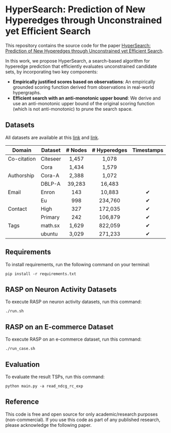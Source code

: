 # HyperSearch: Prediction of New Hyperedges through Unconstrained yet Efficient Search

This repository contains the source code for the paper [HyperSearch: Prediction of New Hyperedges through Unconstrained yet Efficient Search]().

In this work, we propose HyperSearch, a search-based algorithm for hyperedge prediction that efficiently evaluates unconstrained candidate sets, by incorporating two key components:
* **Empirically justified scores based on observations**: An empirically grounded scoring function derived from observations in real-world hypergraphs.
* **Efficient search with an anti-monotonic upper bound**: We derive and use an anti-monotonic upper bound of the original scoring function (which is not anti-monotonic) to prune the search space.

## Datasets

All datasets are available at this [link](https://www.cs.cornell.edu/~arb/data/) and [link](https://drive.google.com/drive/folders/1KKwkrZ2mMcc098pqwtpQrByWmTEigwzC?usp=sharing).

| Domain       | Dataset    |   # Nodes  | # Hyperedges | Timestamps |
|--------------|------------|:----------:|:------------:|:----------:|
| Co-citation  | Citeseer   |    1,457   |    1,078     |            |
|              | Cora       |    1,434   |   1,579      |            |
| Authorship   | Cora-A     |    2,388   |    1,072     |            |
|              | DBLP-A     |    39,283  |   16,483     |            |
| Email        | Enron      |    143     |    10,883    |     ✔     |
|              | Eu         |    998     |   234,760    |     ✔     |
| Contact      | High       |    327     |   172,035    |     ✔     |
|              | Primary    |    242     |   106,879    |    ✔      |
| Tags         | math.sx    |   1,629    |   822,059    |     ✔     |
|              | ubuntu     |   3,029    |   271,233    |    ✔      |

## Requirements

To install requirements, run the following command on your terminal:
```setup
pip install -r requirements.txt
```

## RASP on Neuron Activity Datasets

To execute RASP on neuron activity datasets, run this command:

```
./run.sh
```

## RASP on an E-commerce Dataset

To execute RASP on an e-commerce dataset, run this command:

```
./run_case.sh
```

## Evaluation

To evaluate the result TSPs, run this command:

```
python main.py -a read_ndcg_rc_exp
```

## Reference

This code is free and open source for only academic/research purposes (non-commercial). If you use this code as part of any published research, please acknowledge the following paper.
```
```
